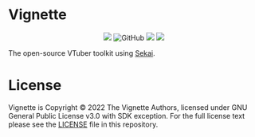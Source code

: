 # Vignette

<p style="text-align: center">
  <img src="https://img.shields.io/github/stars/vignetteapp/sekai?style=flat-square"/>
  <img alt="GitHub" src="https://img.shields.io/github/license/vignetteapp/vignette?color=c850c1&style=flat-square">
  <img src="https://img.shields.io/discord/871618277258960896?logo=discord&color=5865f2&style=flat-square"/>
  <img src="https://img.shields.io/static/v1?label=website&message=vignetteapp.org&color=ea1a72&style=flat-square"/>
</p>

The open-source VTuber toolkit using [Sekai](https://github.com/vignetteapp/sekai).

# License
Vignette is Copyright © 2022 The Vignette Authors, licensed under GNU General Public License v3.0 with SDK exception. For the full license text please see the [LICENSE](./LICENSE) file in this repository.